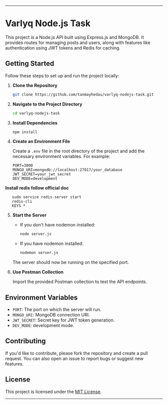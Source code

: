 
---

# Varlyq Node.js Task

This project is a Node.js API built using Express.js and MongoDB. It provides routes for managing posts and users, along with features like authentication using JWT tokens and Redis for caching.

## Getting Started

Follow these steps to set up and run the project locally:

1. **Clone the Repository**

   ```bash
   git clone https://github.com/tanmayhedau/varlyq-nodejs-task.git
   ```

2. **Navigate to the Project Directory**

   ```bash
   cd varlyq-nodejs-task
   ```

3. **Install Dependencies**

   ```bash
   npm install
   ```

4. **Create an Environment File**

   Create a `.env` file in the root directory of the project and add the necessary environment variables. For example:

   ```
   PORT=3000
   MONGO_URI=mongodb://localhost:27017/your_database
   JWT_SECRET=your_jwt_secret
   DEV_MODE=development
   ```

 **Install redis follow official doc**
 
    
       sudo service redis-server start
       redis-cli
       KEYS *
    

5. **Start the Server**

   - If you don't have nodemon installed:

     ```bash
     node server.js
     ```

   - If you have nodemon installed:

     ```bash
     nodemon server.js
     ```

   The server should now be running on the specified port.

6. **Use Postman Collection**

   Import the provided Postman collection to test the API endpoints.

## Environment Variables

- `PORT`: The port on which the server will run.
- `MONGO_URI`: MongoDB connection URI.
- `JWT_SECRET`: Secret key for JWT token generation.
- `DEV_MODE`: development mode.

## Contributing

If you'd like to contribute, please fork the repository and create a pull request. You can also open an issue to report bugs or suggest new features.

## License

This project is licensed under the [MIT License](LICENSE).

---

